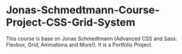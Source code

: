 # Jonas-Schmedtmann-Course-Project-CSS-Grid-System
This course is base on Jonas Schmedtmann (Advanced CSS and Sass: Flexbox, Grid, Animations and More!).
It is a Portfolio Project.
